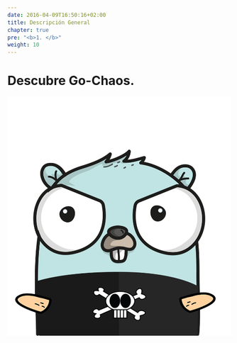 ```yaml
---
date: 2016-04-09T16:50:16+02:00
title: Descripción General
chapter: true
pre: "<b>1. </b>"
weight: 10
---
```

# Descubre Go-Chaos.

![Evil Gopher](/images/evilgopher.png?width=25pc)
